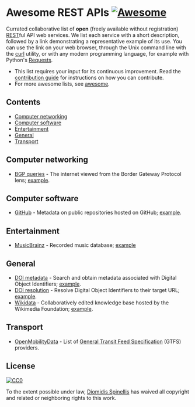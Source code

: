 # Awesome REST APIs [![Awesome](https://awesome.re/badge.svg)](https://awesome.re)
Currated collaborative list of **open** (freely available without registration)
[REST](https://en.wikipedia.org/wiki/Representational_state_transfer)ful
API web services.
We list each service with a short description, followed by a link
demonstrating a representative example of its use.
You can use the link on your web browser, through the Unix command line
with the [curl](https://curl.haxx.se/) utility,
or with any modern programming language, for example with Python's
[Requests](https://requests.readthedocs.io/en/master/).

- This list requires your input for its continuous improvement.
  Read the [contribution guide](contributing.md) for instructions on how
  you can contribute.
- For more awesome lists, see [awesome](https://github.com/sindresorhus/awesome).

## Contents
- [Computer networking](#computer-networking)
- [Computer software](#computer-software)
- [Entertainment](#entertainment)
- [General](#general)
- [Transport](#transport)

## Computer networking
- [BGP queries](https://bgpstuff.net/) - The internet viewed from the Border Gateway Protocol lens; [example](https://bgpstuff.net/sourced?as=6799&format=json).

## Computer software
- [GitHub](https://developer.github.com/v3/) - Metadata on public repositories hosted on GitHub; [example](https://api.github.com/repos/dspinellis/awesome-rest-apis).

## Entertainment
- [MusicBrainz](https://musicbrainz.org/doc/Development/XML_Web_Service/Version_2) - Recorded music database; [example](https://musicbrainz.org/ws/2/release/93c4f215-15ae-34a2-981a-9a5fbd700004?inc=aliases+artist-credits+labels+discids+recordings&fmt=json)

## General
- [DOI metadata](https://github.com/CrossRef/rest-api-doc) - Search and obtain metadata associated with Digital Object Identifiers; [example](https://api.crossref.org/works/10.1109/TSE.2019.2892149).
- [DOI resolution](https://www.doi.org/factsheets/DOIProxy.html#rest-api) - Resolve Digital Object Identifiers to their target URL; [example](https://doi.org/api/handles/10.1109/TSE.2019.2892149).
- [Wikidata](https://www.wikidata.org/wiki/Wikidata:Data_access) - Collaboratively edited knowledge base hosted by the Wikimedia Foundation; [example](https://www.wikidata.org/w/api.php?action=wbgetentities&format=json&ids=Q111).

## Transport
- [OpenMobilityData](https://transitfeeds.com/feeds) - List of [General Transit Feed Specification](https://en.wikipedia.org/wiki/General_Transit_Feed_Specification) (GTFS) providers.


## License

[![CC0](http://mirrors.creativecommons.org/presskit/buttons/88x31/svg/cc-zero.svg)](https://creativecommons.org/publicdomain/zero/1.0/)

To the extent possible under law, [Diomidis Spinellis](http://www.spinellis.gr) has waived all copyright and related or neighboring rights to this work.
